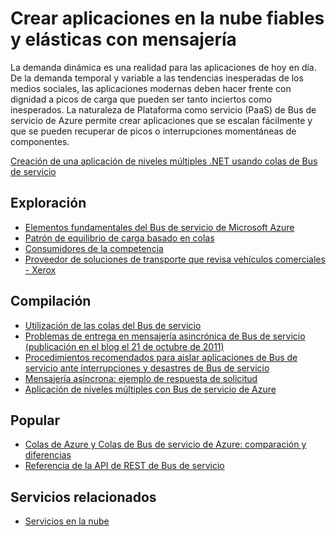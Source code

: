 <properties 
	pageTitle="Creación de aplicaciones en la nube fiables y elásticas con mensajería" 
	description="Aprenda a crear aplicaciones en la nube fiables y elásticas con mensajería en Microsoft Azure." 
	services="service-bus" 
	authors="sethmanheim" 
	manager="timlt" 
	editor="" 
	documentationCenter=""/>

<tags 
	ms.service="service-bus" 
	ms.workload="tbd" 
	ms.tgt_pltfrm="na" 
	ms.devlang="multiple" 
	ms.topic="article" 
	ms.date="07/02/2015" 
	ms.author="sethm"/>

# Crear aplicaciones en la nube fiables y elásticas con mensajería 
 
La demanda dinámica es una realidad para las aplicaciones de hoy en día. De la demanda temporal y variable a las tendencias inesperadas de los medios sociales, las aplicaciones modernas deben hacer frente con dignidad a picos de carga que pueden ser tanto inciertos como inesperados. La naturaleza de Plataforma como servicio (PaaS) de Bus de servicio de Azure permite crear aplicaciones que se escalan fácilmente y que se pueden recuperar de picos o interrupciones momentáneas de componentes.
 
[Creación de una aplicación de niveles múltiples .NET usando colas de Bus de servicio](cloud-services-dotnet-multi-tier-app-using-service-bus-queues.md)
 
## Exploración

- [Elementos fundamentales del Bus de servicio de Microsoft Azure](fundamentals-service-bus-hybrid-solutions.md)
- [Patrón de equilibrio de carga basado en colas](http://msdn.microsoft.com/library/dn589783.aspx)
- [Consumidores de la competencia](http://msdn.microsoft.com/library/dn568101.aspx)
- [Proveedor de soluciones de transporte que revisa vehículos comerciales - Xerox](http://www.microsoft.com/casestudies/Case_Study_Detail.aspx?CaseStudyID=710000000945)
 
## Compilación

- [Utilización de las colas del Bus de servicio](service-bus-dotnet-how-to-use-queues.md) 
- [Problemas de entrega en mensajería asincrónica de Bus de servicio (publicación en el blog el 21 de octubre de 2011)](http://geekswithblogs.net/asmith/articles/147398.aspx) 
- [Procedimientos recomendados para aislar aplicaciones de Bus de servicio ante interrupciones y desastres de Bus de servicio](http://msdn.microsoft.com/library/azure/jj554355.aspx)
- [Mensajería asíncrona: ejemplo de respuesta de solicitud](http://code.msdn.microsoft.com/windowsazure/Brokered-Messaging-Request-2b4ff5d8) 
- [Aplicación de niveles múltiples con Bus de servicio de Azure](cloud-services-dotnet-multi-tier-app-using-service-bus-queues.md)
 
## Popular

- [Colas de Azure y Colas de Bus de servicio de Azure: comparación y diferencias](service-bus-azure-and-service-bus-queues-compared-contrasted.md)
- [Referencia de la API de REST de Bus de servicio](http://msdn.microsoft.com/library/azure/hh780717.aspx)

## Servicios relacionados

- [Servicios en la nube](http://azure.microsoft.com/documentation/services/cloud-services/) 
 

<!---HONumber=August15_HO6-->